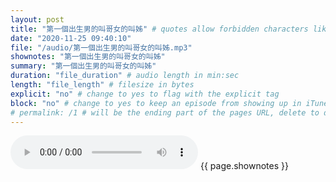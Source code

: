 ```yaml
---
layout: post
title: "第一個出生男的叫哥女的叫姊" # quotes allow forbidden characters like the colon
date: "2020-11-25 09:40:10"
file: "/audio/第一個出生男的叫哥女的叫姊.mp3"
shownotes: "第一個出生男的叫哥女的叫姊"
summary: "第一個出生男的叫哥女的叫姊"
duration: "file_duration" # audio length in min:sec
length: "file_length" # filesize in bytes
explicit: "no" # change to yes to flag with the explicit tag
block: "no" # change to yes to keep an episode from showing up in iTunes
# permalink: /1 # will be the ending part of the pages URL, delete to default to the title
---
```


<audio controls>
<source src="{{site.url}}{{site.baseurl}}{{ page.file }}" type="audio/x-mp3">
Your browser does not support the audio element.
</audio>
{{ page.shownotes }}
